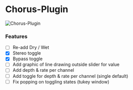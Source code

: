 # Chorus-Plugin

![Chorus-Plugin](https://github.com/lachesis17/Chorus-Plugin/assets/78860436/1bbdd355-9c3f-4f9d-9579-119974e1bb9b)

### Features

- [ ] Re-add Dry / Wet
- [x] Stereo toggle
- [x] Bypass toggle
- [ ] Add graphic of line drawing outside slider for value
- [ ] Add depth & rate per channel
- [ ] Add toggle for depth & rate per channel (single default)
- [ ] Fix popping on toggling states (tukey window)
